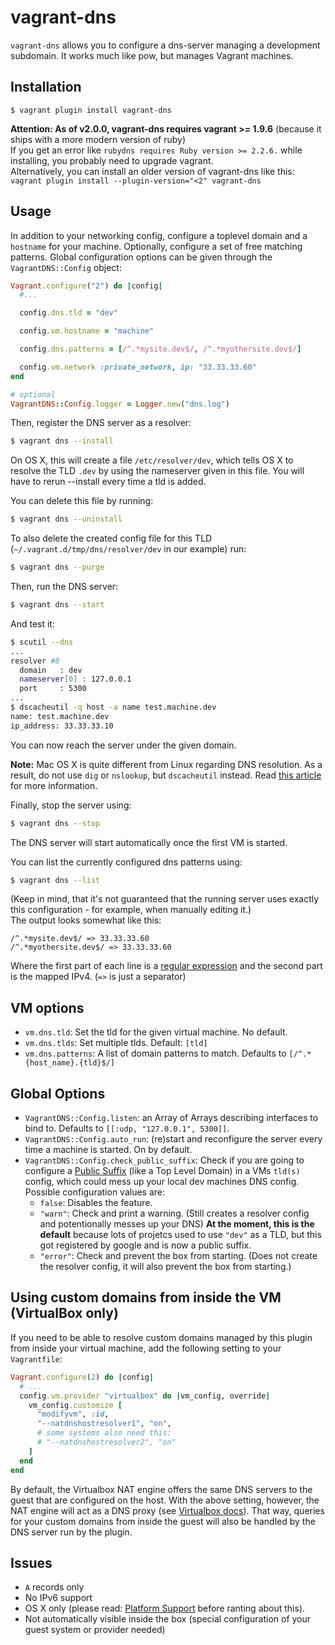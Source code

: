# vagrant-dns

`vagrant-dns` allows you to configure a dns-server managing a development subdomain. It works much like pow, but manages Vagrant machines.

## Installation

    $ vagrant plugin install vagrant-dns

**Attention: As of v2.0.0, vagrant-dns requires vagrant >= 1.9.6** (because it ships with a more modern version of ruby)  
If you get an error like `rubydns requires Ruby version >= 2.2.6.` while installing, you probably need to upgrade vagrant.  
Alternatively, you can install an older version of vagrant-dns like this: `vagrant plugin install --plugin-version="<2" vagrant-dns` 

## Usage

In addition to your networking config, configure a toplevel domain and a `hostname` for your machine. Optionally, configure a set of free matching patterns. Global configuration options can be given through the `VagrantDNS::Config` object:

```ruby
Vagrant.configure("2") do |config|
  #...

  config.dns.tld = "dev"

  config.vm.hostname = "machine"

  config.dns.patterns = [/^.*mysite.dev$/, /^.*myothersite.dev$/]

  config.vm.network :private_network, ip: "33.33.33.60"
end

# optional
VagrantDNS::Config.logger = Logger.new("dns.log")
```

Then, register the DNS server as a resolver:

```bash
$ vagrant dns --install
```

On OS X, this will create a file `/etc/resolver/dev`, which tells OS X to resolve the TLD `.dev` by using the nameserver given in this file. You will have to rerun --install every time a tld is added.

You can delete this file by running:

```bash
$ vagrant dns --uninstall
```

To also delete the created config file for this TLD (`~/.vagrant.d/tmp/dns/resolver/dev` in our example) run:


```bash
$ vagrant dns --purge
```

Then, run the DNS server:

```bash
$ vagrant dns --start
```

And test it:

```bash
$ scutil --dns
...
resolver #8
  domain   : dev
  nameserver[0] : 127.0.0.1
  port     : 5300
...
$ dscacheutil -q host -a name test.machine.dev
name: test.machine.dev
ip_address: 33.33.33.10
```

You can now reach the server under the given domain.

**Note:** Mac OS X is quite different from Linux regarding DNS resolution. As a result, do not use
`dig` or `nslookup`, but `dscacheutil` instead. Read [this article](http://apple.stackexchange.com/a/70583)
for more information.

Finally, stop the server using:

```bash
$ vagrant dns --stop
```

The DNS server will start automatically once the first VM is started.

You can list the currently configured dns patterns using:

```bash
$ vagrant dns --list
```

(Keep in mind, that it's not guaranteed that the running server uses exactly this configuration - for example, when manually editing it.)  
The output looks somewhat like this:

```
/^.*mysite.dev$/ => 33.33.33.60
/^.*myothersite.dev$/ => 33.33.33.60
```

Where the first part of each line is a [regular expression](https://ruby-doc.org/core-2.3.0/Regexp.html) and the second part is the mapped IPv4. (` => ` is just a separator)

## VM options

* `vm.dns.tld`: Set the tld for the given virtual machine. No default.
* `vm.dns.tlds`: Set multiple tlds. Default: `[tld]`
* `vm.dns.patterns`: A list of domain patterns to match. Defaults to `[/^.*{host_name}.{tld}$/]`

## Global Options

* `VagrantDNS::Config.listen`: an Array of Arrays describing interfaces to bind to. Defaults to `[[:udp, "127.0.0.1", 5300]]`.
* `VagrantDNS::Config.auto_run`: (re)start and reconfigure the server every time a machine is started. On by default.
* `VagrantDNS::Config.check_public_suffix`: Check if you are going to configure a [Public Suffix](https://publicsuffix.org/) (like a Top Level Domain) in a VMs `tld(s)` config, which could mess up your local dev machines DNS config. Possible configuration values are:
  - `false`: Disables the feature.
  - `"warn"`: Check and print a warning. (Still creates a resolver config and potentionally messes up your DNS) **At the moment, this is the default** because lots of projetcs used to use `"dev"` as a TLD, but this got registered by google and is now a public suffix.
  - `"error"`: Check and prevent the box from starting. (Does not create the resolver config, it will also prevent the box from starting.)
 
## Using custom domains from inside the VM (VirtualBox only)

If you need to be able to resolve custom domains managed by this plugin from inside your virtual machine, add the following 
setting to your `Vagrantfile`:

```ruby
Vagrant.configure(2) do |config|
  # ...
  config.vm.provider "virtualbox" do |vm_config, override|
    vm_config.customize [
      "modifyvm", :id,
      "--natdnshostresolver1", "on",
      # some systems also need this:
      # "--natdnshostresolver2", "on"
    ]
  end
end
```

By default, the Virtualbox NAT engine offers the same DNS servers to the guest that are configured on the host. With the above
setting, however, the NAT engine will act as a DNS proxy 
(see [Virtualbox docs](https://www.virtualbox.org/manual/ch09.html#nat-adv-dns)). That way, queries for your custom domains
from inside the guest will also be handled by the DNS server run by the plugin.

## Issues

* `A` records only
* No IPv6 support
* OS X only (please read: [Platform
  Support](https://github.com/BerlinVagrant/vagrant-dns/blob/master/PLATFORM_SUPPORT.md) before ranting about this).
* Not automatically visible inside the box (special configuration of your guest system or provider needed)
